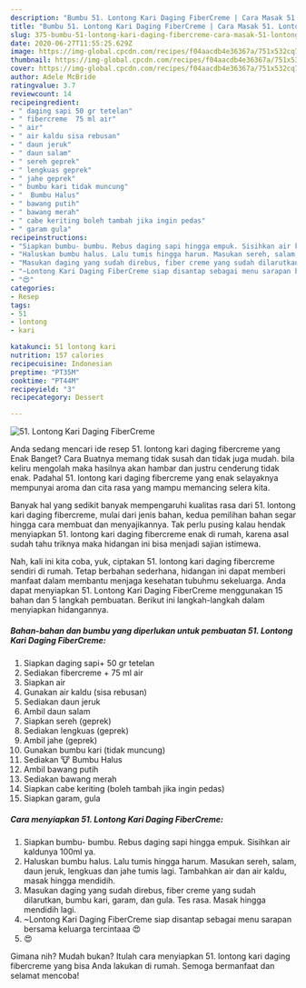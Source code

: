 ```yaml
---
description: "Bumbu 51. Lontong Kari Daging FiberCreme | Cara Masak 51. Lontong Kari Daging FiberCreme Yang Paling Enak"
title: "Bumbu 51. Lontong Kari Daging FiberCreme | Cara Masak 51. Lontong Kari Daging FiberCreme Yang Paling Enak"
slug: 375-bumbu-51-lontong-kari-daging-fibercreme-cara-masak-51-lontong-kari-daging-fibercreme-yang-paling-enak
date: 2020-06-27T11:55:25.629Z
image: https://img-global.cpcdn.com/recipes/f04aacdb4e36367a/751x532cq70/51-lontong-kari-daging-fibercreme-foto-resep-utama.jpg
thumbnail: https://img-global.cpcdn.com/recipes/f04aacdb4e36367a/751x532cq70/51-lontong-kari-daging-fibercreme-foto-resep-utama.jpg
cover: https://img-global.cpcdn.com/recipes/f04aacdb4e36367a/751x532cq70/51-lontong-kari-daging-fibercreme-foto-resep-utama.jpg
author: Adele McBride
ratingvalue: 3.7
reviewcount: 14
recipeingredient:
- " daging sapi 50 gr tetelan"
- " fibercreme  75 ml air"
- " air"
- " air kaldu sisa rebusan"
- " daun jeruk"
- " daun salam"
- " sereh geprek"
- " lengkuas geprek"
- " jahe geprek"
- " bumbu kari tidak muncung"
- "  Bumbu Halus"
- " bawang putih"
- " bawang merah"
- " cabe keriting boleh tambah jika ingin pedas"
- " garam gula"
recipeinstructions:
- "Siapkan bumbu- bumbu. Rebus daging sapi hingga empuk. Sisihkan air kaldunya 100ml ya."
- "Haluskan bumbu halus. Lalu tumis hingga harum. Masukan sereh, salam, daun jeruk, lengkuas dan jahe tumis lagi. Tambahkan air dan air kaldu, masak hingga mendidih."
- "Masukan daging yang sudah direbus, fiber creme yang sudah dilarutkan, bumbu kari, garam, dan gula. Tes rasa. Masak hingga mendidih lagi."
- "~Lontong Kari Daging FiberCreme siap disantap sebagai menu sarapan bersama keluarga tercintaaa 😍"
- "😍"
categories:
- Resep
tags:
- 51
- lontong
- kari

katakunci: 51 lontong kari 
nutrition: 157 calories
recipecuisine: Indonesian
preptime: "PT35M"
cooktime: "PT44M"
recipeyield: "3"
recipecategory: Dessert

---
```



![51. Lontong Kari Daging FiberCreme](https://img-global.cpcdn.com/recipes/f04aacdb4e36367a/751x532cq70/51-lontong-kari-daging-fibercreme-foto-resep-utama.jpg)

Anda sedang mencari ide resep 51. lontong kari daging fibercreme yang Enak Banget? Cara Buatnya memang tidak susah dan tidak juga mudah. bila keliru mengolah maka hasilnya akan hambar dan justru cenderung tidak enak. Padahal 51. lontong kari daging fibercreme yang enak selayaknya mempunyai aroma dan cita rasa yang mampu memancing selera kita.



Banyak hal yang sedikit banyak mempengaruhi kualitas rasa dari 51. lontong kari daging fibercreme, mulai dari jenis bahan, kedua pemilihan bahan segar hingga cara membuat dan menyajikannya. Tak perlu pusing kalau hendak menyiapkan 51. lontong kari daging fibercreme enak di rumah, karena asal sudah tahu triknya maka hidangan ini bisa menjadi sajian istimewa.


Nah, kali ini kita coba, yuk, ciptakan 51. lontong kari daging fibercreme sendiri di rumah. Tetap berbahan sederhana, hidangan ini dapat memberi manfaat dalam membantu menjaga kesehatan tubuhmu sekeluarga. Anda dapat menyiapkan 51. Lontong Kari Daging FiberCreme menggunakan 15 bahan dan 5 langkah pembuatan. Berikut ini langkah-langkah dalam menyiapkan hidangannya.

<!--inarticleads1-->

##### Bahan-bahan dan bumbu yang diperlukan untuk pembuatan 51. Lontong Kari Daging FiberCreme:

1. Siapkan  daging sapi+ 50 gr tetelan
1. Sediakan  fibercreme + 75 ml air
1. Siapkan  air
1. Gunakan  air kaldu (sisa rebusan)
1. Sediakan  daun jeruk
1. Ambil  daun salam
1. Siapkan  sereh (geprek)
1. Sediakan  lengkuas (geprek)
1. Ambil  jahe (geprek)
1. Gunakan  bumbu kari (tidak muncung)
1. Sediakan  🐮 Bumbu Halus
1. Ambil  bawang putih
1. Sediakan  bawang merah
1. Siapkan  cabe keriting (boleh tambah jika ingin pedas)
1. Siapkan  garam, gula




<!--inarticleads2-->

##### Cara menyiapkan 51. Lontong Kari Daging FiberCreme:

1. Siapkan bumbu- bumbu. Rebus daging sapi hingga empuk. Sisihkan air kaldunya 100ml ya.
1. Haluskan bumbu halus. Lalu tumis hingga harum. Masukan sereh, salam, daun jeruk, lengkuas dan jahe tumis lagi. Tambahkan air dan air kaldu, masak hingga mendidih.
1. Masukan daging yang sudah direbus, fiber creme yang sudah dilarutkan, bumbu kari, garam, dan gula. Tes rasa. Masak hingga mendidih lagi.
1. ~Lontong Kari Daging FiberCreme siap disantap sebagai menu sarapan bersama keluarga tercintaaa 😍
1. 😍




Gimana nih? Mudah bukan? Itulah cara menyiapkan 51. lontong kari daging fibercreme yang bisa Anda lakukan di rumah. Semoga bermanfaat dan selamat mencoba!
